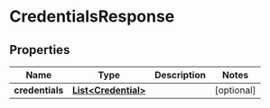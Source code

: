 
# CredentialsResponse

## Properties
Name | Type | Description | Notes
------------ | ------------- | ------------- | -------------
**credentials** | [**List&lt;Credential&gt;**](Credential.md) |  |  [optional]



